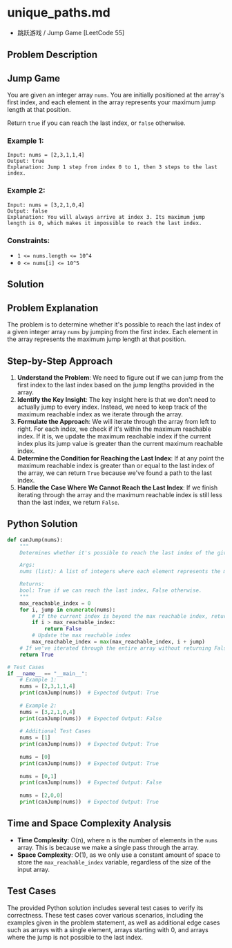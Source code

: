 # unique_paths.md
- 跳跃游戏 / Jump Game [LeetCode 55]

## Problem Description

## Jump Game
You are given an integer array `nums`. You are initially positioned at the array's first index, and each element in the array represents your maximum jump length at that position.

Return `true` if you can reach the last index, or `false` otherwise.

### Example 1:
```
Input: nums = [2,3,1,1,4]
Output: true
Explanation: Jump 1 step from index 0 to 1, then 3 steps to the last index.
```

### Example 2:
```
Input: nums = [3,2,1,0,4]
Output: false
Explanation: You will always arrive at index 3. Its maximum jump length is 0, which makes it impossible to reach the last index.
```

### Constraints:
* `1 <= nums.length <= 10^4`
* `0 <= nums[i] <= 10^5`

## Solution

## Problem Explanation
The problem is to determine whether it's possible to reach the last index of a given integer array `nums` by jumping from the first index. Each element in the array represents the maximum jump length at that position.

## Step-by-Step Approach
1. **Understand the Problem**: We need to figure out if we can jump from the first index to the last index based on the jump lengths provided in the array.
2. **Identify the Key Insight**: The key insight here is that we don't need to actually jump to every index. Instead, we need to keep track of the maximum reachable index as we iterate through the array.
3. **Formulate the Approach**: We will iterate through the array from left to right. For each index, we check if it's within the maximum reachable index. If it is, we update the maximum reachable index if the current index plus its jump value is greater than the current maximum reachable index.
4. **Determine the Condition for Reaching the Last Index**: If at any point the maximum reachable index is greater than or equal to the last index of the array, we can return `True` because we've found a path to the last index.
5. **Handle the Case Where We Cannot Reach the Last Index**: If we finish iterating through the array and the maximum reachable index is still less than the last index, we return `False`.

## Python Solution
```python
def canJump(nums):
    """
    Determines whether it's possible to reach the last index of the given array by jumping from the first index.

    Args:
    nums (list): A list of integers where each element represents the maximum jump length at that position.

    Returns:
    bool: True if we can reach the last index, False otherwise.
    """
    max_reachable_index = 0
    for i, jump in enumerate(nums):
        # If the current index is beyond the max reachable index, return False
        if i > max_reachable_index:
            return False
        # Update the max reachable index
        max_reachable_index = max(max_reachable_index, i + jump)
    # If we've iterated through the entire array without returning False, we can reach the last index
    return True

# Test Cases
if __name__ == "__main__":
    # Example 1:
    nums = [2,3,1,1,4]
    print(canJump(nums))  # Expected Output: True
    
    # Example 2:
    nums = [3,2,1,0,4]
    print(canJump(nums))  # Expected Output: False
    
    # Additional Test Cases
    nums = [1]
    print(canJump(nums))  # Expected Output: True
    
    nums = [0]
    print(canJump(nums))  # Expected Output: True
    
    nums = [0,1]
    print(canJump(nums))  # Expected Output: False
    
    nums = [2,0,0]
    print(canJump(nums))  # Expected Output: True
```

## Time and Space Complexity Analysis
- **Time Complexity**: O(n), where n is the number of elements in the `nums` array. This is because we make a single pass through the array.
- **Space Complexity**: O(1), as we only use a constant amount of space to store the `max_reachable_index` variable, regardless of the size of the input array.

## Test Cases
The provided Python solution includes several test cases to verify its correctness. These test cases cover various scenarios, including the examples given in the problem statement, as well as additional edge cases such as arrays with a single element, arrays starting with 0, and arrays where the jump is not possible to the last index.